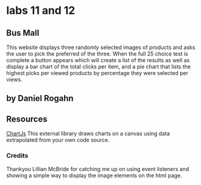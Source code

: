 # labs 11 and 12
## Bus Mall
This website displays three randomly selected images of products and asks the
user to pick the preferred of the three. When the full 25 choice test is 
complete a button appears which will create a list of the results as well as
display a bar chart of the total clicks per item, and a pie chart that lists the
highest picks per viewed products by percentage they were selected per views.
## by Daniel Rogahn

## Resources
[ChartJs](chartjs.org)
This external library draws charts on a canvas using data extrapolated from your
own code source.

### Credits
Thankyou Lillian McBride for catching me up on using event listeners and
showing a simple way to display the image elements on the html page.